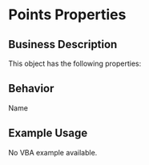 # Points Properties

## Business Description
This object has the following properties:

## Behavior
Name

## Example Usage
No VBA example available.